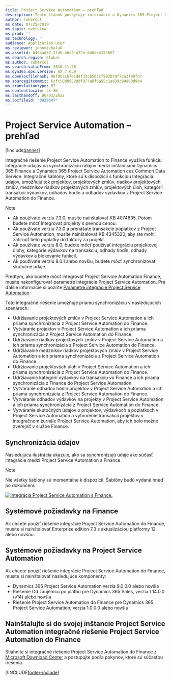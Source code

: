 ```yaml
---
title: Project Service Automation – prehľad
description: Tento článok poskytuje informácie o Dynamics 365 Project Service Automation na Dynamics 365 Finance integračné riešenie.
author: ruhercul
ms.date: 07/25/2019
ms.topic: overview
ms.prod: ''
ms.technology: ''
audience: Application User
ms.reviewer: johnmichalak
ms.assetid: b454ad57-2fd6-46c9-a77e-646de4153067
ms.search.region: Global
ms.author: ruhercul
ms.search.validFrom: 2016-11-28
ms.dyn365.ops.version: AX 7.0.0
ms.openlocfilehash: 96fdb31b7b1d4f33cb565cf902039f72a3f90fd7
ms.sourcegitcommit: 6cfc50d89528df977a8f6a55c1ad39d99800d9b4
ms.translationtype: MT
ms.contentlocale: sk-SK
ms.lasthandoff: 06/03/2022
ms.locfileid: "8929647"
---
```

# <a name="project-service-automation-overview"></a>Project Service Automation – prehľad

[!include[banner](../includes/banner.md)]


Integračné riešenie Project Service Automation to Finance využíva funkciu integrácie údajov na synchronizáciu údajov medzi inštanciami Dynamics 365 Finance a Dynamics 365 Project Service Automation cez Common Data Service. Integračné šablóny, ktoré sú k dispozícii s funkciou Integrácia údajov, umožňujú tok projektov, projektových zmlúv, riadkov projektových zmlúv, medzníkov riadkov projektových zmlúv, projektových úloh, kategórií transakcií výdavkov, odhadov hodín a odhadov výdavkov z Project Service Automation do Finance.

> [!NOTE]
> - Ak používate verziu 7.3.0, musíte nainštalovať KB 4074835. Potom budete môcť integrovať projekty s pevnou cenou.
> - Ak používate verziu 7.3.0 a prenášate transakcie poplatkov z Project Service Automation, musíte nainštalovať KB 4345320, aby ste mohli zahrnúť tieto poplatky do faktúry za projekt.
> - Ak používate verziu 8.0, budete môcť používať integráciu projektovej úlohy, kategórie výdavkov na transakciu, odhady hodín, odhady výdavkov a blokovanie funkcií.
> - Ak používate verziu 8.0.1 alebo novšiu, budete môcť synchronizovať skutočné údaje.

Predtým, ako budete môcť integrovať Project Service Automation Finance, musíte nakonfigurovať parametre integrácie Project Service Automation. Pre ďalšie informácie si pozrite [Parametre integrácie Project Service Automation](PSA-parameters.md).

Toto integračné riešenie umožňuje priamu synchronizáciu v nasledujúcich scenároch:

- Udržiavanie projektových zmlúv v Project Service Automation a ich priama synchronizácia z Project Service Automation do Finance.
- Vytváranie projektov v Project Service Automation a ich priama synchronizácia z Project Service Automation do Finance.
- Udržiavanie riadkov projektových zmlúv v Project Service Automation a ich priama synchronizácia z Project Service Automation do Finance.
- Udržiavanie medzníkov riadkov projektových zmlúv v Project Service Automation a ich priama synchronizácia z Project Service Automation do Finance.
- Udržiavanie projektových úloh v Project Service Automation a ich priama synchronizácia z Project Service Automation do Finance.
- Udržiavanie kategórií výdavkov na transakciu vo Finance a ich priama synchronizácia z Finance do Project Service Automation.
- Vytváranie odhadov hodín projektov v Project Service Automation a ich priama synchronizácia z Project Service Automation do Finance.
- Vytváranie odhadov výdavkov na projekty v Project Service Automation a ich priama synchronizácia z Project Service Automation do Finance.
- Vytváranie skutočných údajov o projektov, výdavkoch a poplatkoch v Project Service Automation a vytvorenie transakcií projektov v integračnom žurnále Project Service Automation, aby ich bolo možné zverejniť v službe Finance.

## <a name="data-synchronization"></a>Synchronizácia údajov

Nasledujúca ilustrácia ukazuje, ako sa synchronizujú údaje ako súčasť integrácie medzi Project Service Automation a Finance.

> [!NOTE]
> Nie všetky šablóny sú momentálne k dispozícii. Šablóny budú vydané hneď po dokončení.

[![Integrácia Project Service Automation s Finance.](./media/PSA-integration.png)](./media/PSA-integration.png)

## <a name="system-requirements-for-finance"></a>Systémové požiadavky na Finance

Ak chcete použiť riešenie integrácie Project Service Automation do Finance, musíte si nainštalovať Enterprise edition 7.3 s aktualizáciou platformy 12 alebo novšou.

## <a name="system-requirements-for-project-service-automation"></a>Systémové požiadavky na Project Service Automation

Ak chcete použiť riešenie integrácie Project Service Automation do Finance, musíte si nainštalovať nasledujúce komponenty:

- Dynamics 365 Project Service Automation verzia 9.0.0.0 alebo novšia
- Riešenie Od záujemcu po platbu pre Dynamics 365 Sales, verzia 1.14.0.0 (v14) alebo novšia
- Riešenie Project Service Automation do Finance pre Dynamics 365 Project Service Automation, verzia 1.0.0.0 alebo novšia

## <a name="install-the-project-service-automation-to-finance-integration-solution-in-your-project-service-automation-instance"></a>Nainštalujte si do svojej inštancie Project Service Automation integračné riešenie Project Service Automation do Finance

Stiahnite si integračné riešenie Project Service Automation do Finance z [Microsoft Download Center](https://www.microsoft.com/download/details.aspx?id=57016) a postupujte podľa pokynov, ktoré sú súčasťou riešenia.


[!INCLUDE[footer-include](../includes/footer-banner.md)]